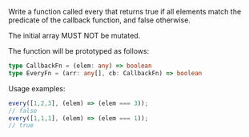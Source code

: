 Write a function called every that returns true if all elements match the predicate of the callback function, and false otherwise.

The initial array MUST NOT be mutated.

The function will be prototyped as follows:

```typescript
type CallbackFn = (elem: any) => boolean
type EveryFn = (arr: any[], cb: CallbackFn) => boolean
```

Usage examples:

```typescript
every([1,2,3], (elem) => (elem === 3));
// false
every([1,1,1], (elem) => (elem === 1));
// true
```
